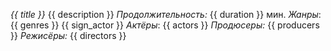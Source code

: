 *{{ title }}* 
{{ description }} 
*Продолжительность:* {{ duration }} мин.
*Жанры*: {{ genres }} 
{{ sign_actor }} *Актёры*: {{ actors }} 
*Продюсеры:* {{ producers }}
*Режисёры:* {{ directors }}